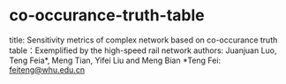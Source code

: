 # co-occurance-truth-table
title: Sensitivity metrics of complex network based on co-occurance truth table：Exemplified by the high-speed rail network
authors: Juanjuan Luo, Teng Feia*, Meng Tian, Yifei Liu and Meng Bian
*Teng Fei: feiteng@whu.edu.cn
